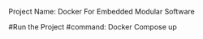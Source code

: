 Project Name: Docker For Embedded Modular Software


#Run the Project 
#command:  Docker Compose up
